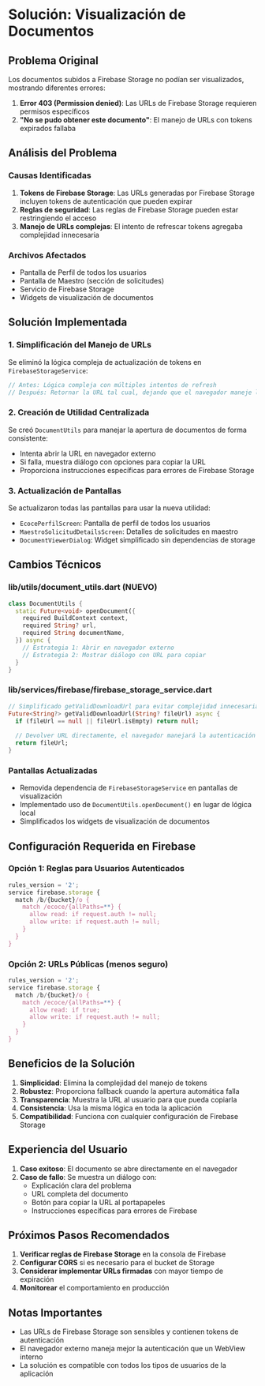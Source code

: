 # Solución: Visualización de Documentos

## Problema Original
Los documentos subidos a Firebase Storage no podían ser visualizados, mostrando diferentes errores:
1. **Error 403 (Permission denied)**: Las URLs de Firebase Storage requieren permisos específicos
2. **"No se pudo obtener este documento"**: El manejo de URLs con tokens expirados fallaba

## Análisis del Problema

### Causas Identificadas
1. **Tokens de Firebase Storage**: Las URLs generadas por Firebase Storage incluyen tokens de autenticación que pueden expirar
2. **Reglas de seguridad**: Las reglas de Firebase Storage pueden estar restringiendo el acceso
3. **Manejo de URLs complejas**: El intento de refrescar tokens agregaba complejidad innecesaria

### Archivos Afectados
- Pantalla de Perfil de todos los usuarios
- Pantalla de Maestro (sección de solicitudes)
- Servicio de Firebase Storage
- Widgets de visualización de documentos

## Solución Implementada

### 1. Simplificación del Manejo de URLs
Se eliminó la lógica compleja de actualización de tokens en `FirebaseStorageService`:
```dart
// Antes: Lógica compleja con múltiples intentos de refresh
// Después: Retornar la URL tal cual, dejando que el navegador maneje la autenticación
```

### 2. Creación de Utilidad Centralizada
Se creó `DocumentUtils` para manejar la apertura de documentos de forma consistente:
- Intenta abrir la URL en navegador externo
- Si falla, muestra diálogo con opciones para copiar la URL
- Proporciona instrucciones específicas para errores de Firebase Storage

### 3. Actualización de Pantallas
Se actualizaron todas las pantallas para usar la nueva utilidad:
- `EcocePerfilScreen`: Pantalla de perfil de todos los usuarios
- `MaestroSolicitudDetailsScreen`: Detalles de solicitudes en maestro
- `DocumentViewerDialog`: Widget simplificado sin dependencias de storage

## Cambios Técnicos

### lib/utils/document_utils.dart (NUEVO)
```dart
class DocumentUtils {
  static Future<void> openDocument({
    required BuildContext context,
    required String? url,
    required String documentName,
  }) async {
    // Estrategia 1: Abrir en navegador externo
    // Estrategia 2: Mostrar diálogo con URL para copiar
  }
}
```

### lib/services/firebase/firebase_storage_service.dart
```dart
// Simplificado getValidDownloadUrl para evitar complejidad innecesaria
Future<String?> getValidDownloadUrl(String? fileUrl) async {
  if (fileUrl == null || fileUrl.isEmpty) return null;
  
  // Devolver URL directamente, el navegador manejará la autenticación
  return fileUrl;
}
```

### Pantallas Actualizadas
- Removida dependencia de `FirebaseStorageService` en pantallas de visualización
- Implementado uso de `DocumentUtils.openDocument()` en lugar de lógica local
- Simplificados los widgets de visualización de documentos

## Configuración Requerida en Firebase

### Opción 1: Reglas para Usuarios Autenticados
```javascript
rules_version = '2';
service firebase.storage {
  match /b/{bucket}/o {
    match /ecoce/{allPaths=**} {
      allow read: if request.auth != null;
      allow write: if request.auth != null;
    }
  }
}
```

### Opción 2: URLs Públicas (menos seguro)
```javascript
rules_version = '2';
service firebase.storage {
  match /b/{bucket}/o {
    match /ecoce/{allPaths=**} {
      allow read: if true;
      allow write: if request.auth != null;
    }
  }
}
```

## Beneficios de la Solución

1. **Simplicidad**: Elimina la complejidad del manejo de tokens
2. **Robustez**: Proporciona fallback cuando la apertura automática falla
3. **Transparencia**: Muestra la URL al usuario para que pueda copiarla
4. **Consistencia**: Usa la misma lógica en toda la aplicación
5. **Compatibilidad**: Funciona con cualquier configuración de Firebase Storage

## Experiencia del Usuario

1. **Caso exitoso**: El documento se abre directamente en el navegador
2. **Caso de fallo**: Se muestra un diálogo con:
   - Explicación clara del problema
   - URL completa del documento
   - Botón para copiar la URL al portapapeles
   - Instrucciones específicas para errores de Firebase

## Próximos Pasos Recomendados

1. **Verificar reglas de Firebase Storage** en la consola de Firebase
2. **Configurar CORS** si es necesario para el bucket de Storage
3. **Considerar implementar URLs firmadas** con mayor tiempo de expiración
4. **Monitorear** el comportamiento en producción

## Notas Importantes

- Las URLs de Firebase Storage son sensibles y contienen tokens de autenticación
- El navegador externo maneja mejor la autenticación que un WebView interno
- La solución es compatible con todos los tipos de usuarios de la aplicación